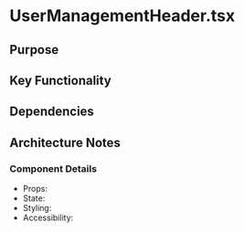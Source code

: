 # UserManagementHeader.tsx

## Purpose

## Key Functionality

## Dependencies

## Architecture Notes

### Component Details
- Props: 
- State: 
- Styling: 
- Accessibility: 
